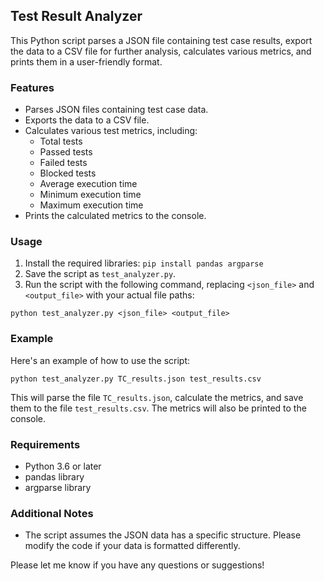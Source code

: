 ## Test Result Analyzer

This Python script parses a JSON file containing test case results, export the data to a CSV file for further analysis, calculates various metrics, and prints them in a user-friendly format.

### Features

* Parses JSON files containing test case data.
* Exports the data to a CSV file.
* Calculates various test metrics, including:
    * Total tests
    * Passed tests
    * Failed tests
    * Blocked tests
    * Average execution time
    * Minimum execution time
    * Maximum execution time
* Prints the calculated metrics to the console.

### Usage

1. Install the required libraries: `pip install pandas argparse`
2. Save the script as `test_analyzer.py`.
3. Run the script with the following command, replacing `<json_file>` and `<output_file>` with your actual file paths:

```
python test_analyzer.py <json_file> <output_file>
```

### Example

Here's an example of how to use the script:

```
python test_analyzer.py TC_results.json test_results.csv
```

This will parse the file `TC_results.json`, calculate the metrics, and save them to the file `test_results.csv`. The metrics will also be printed to the console.

### Requirements

* Python 3.6 or later
* pandas library
* argparse library


### Additional Notes

* The script assumes the JSON data has a specific structure. Please modify the code if your data is formatted differently.

Please let me know if you have any questions or suggestions!
